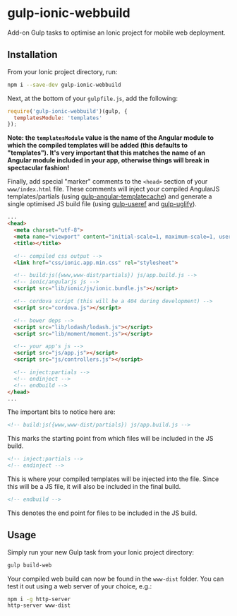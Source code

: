 # gulp-ionic-webbuild

Add-on Gulp tasks to optimise an Ionic project for mobile web deployment.

## Installation

From your Ionic project directory, run:

```bash
npm i --save-dev gulp-ionic-webbuild
```

Next, at the bottom of your `gulpfile.js`, add the following:

```javascript
require('gulp-ionic-webbuild')(gulp, {
  templatesModule: 'templates'
});
```

**Note: the `templatesModule` value is the name of the Angular module to which the compiled templates will be added (this defaults to "templates"). It's very important that this matches the name of an Angular module included in your app, otherwise things will break in spectacular fashion!**

Finally, add special "marker" comments to the `<head>` section of your `www/index.html` file. These comments will inject your compiled AngularJS templates/partials (using [gulp-angular-templatecache](https://www.npmjs.com/package/gulp-angular-templatecache)) and generate a single optimised JS build file (using [gulp-useref](https://www.npmjs.com/package/gulp-useref) and [gulp-uglify](https://www.npmjs.com/package/gulp-uglify)).

```html
...
<head>
  <meta charset="utf-8">
  <meta name="viewport" content="initial-scale=1, maximum-scale=1, user-scalable=no, width=device-width">
  <title></title>

  <!-- compiled css output -->
  <link href="css/ionic.app.min.css" rel="stylesheet">

  <!-- build:js({www,www-dist/partials}) js/app.build.js -->
  <!-- ionic/angularjs js -->
  <script src="lib/ionic/js/ionic.bundle.js"></script>

  <!-- cordova script (this will be a 404 during development) -->
  <script src="cordova.js"></script>

  <!-- bower deps -->
  <script src="lib/lodash/lodash.js"></script>
  <script src="lib/moment/moment.js"></script>

  <!-- your app's js -->
  <script src="js/app.js"></script>
  <script src="js/controllers.js"></script>

  <!-- inject:partials -->
  <!-- endinject -->
  <!-- endbuild -->
</head>
...
```

The important bits to notice here are:

```html
<!-- build:js({www,www-dist/partials}) js/app.build.js -->
```
This marks the starting point from which files will be included in the JS build.

```html
<!-- inject:partials -->
<!-- endinject -->
```
This is where your compiled templates will be injected into the file. Since this will be a JS file, it will also be included in the final build.

```html
<!-- endbuild -->
```
This denotes the end point for files to be included in the JS build.

## Usage

Simply run your new Gulp task from your Ionic project directory:

```bash
gulp build-web
```

Your compiled web build can now be found in the `www-dist` folder. You can test it out using a web server of your choice, e.g.:

```bash
npm i -g http-server
http-server www-dist
```
